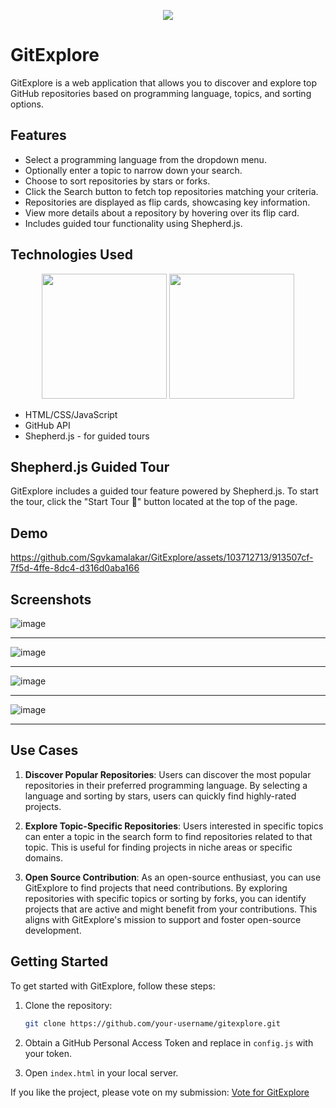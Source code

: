 <p align="center">
  <img src="https://github.com/Sgvkamalakar/GitExplore/assets/103712713/bf454804-7811-4555-96d0-c1221a2cee24"/>
</p>

# GitExplore

GitExplore is a web application that allows you to discover and explore top GitHub repositories based on programming language, topics, and sorting options.

## Features

- Select a programming language from the dropdown menu.
- Optionally enter a topic to narrow down your search.
- Choose to sort repositories by stars or forks.
- Click the Search button to fetch top repositories matching your criteria.
- Repositories are displayed as flip cards, showcasing key information.
- View more details about a repository by hovering over its flip card.
- Includes guided tour functionality using Shepherd.js.

## Technologies Used

<p align="center">
  <img src="https://github.com/Sgvkamalakar/GitExplore/assets/103712713/9965a4f1-f9f0-4ba1-b12d-f356a959fec0" height=200/>
  <img src="https://github.com/Sgvkamalakar/GitExplore/assets/103712713/ece64bd4-ce5e-495d-b70a-f24b0e64cdaf" height=200/>
</p>

- HTML/CSS/JavaScript
- GitHub API
- Shepherd.js - for guided tours


## Shepherd.js Guided Tour

GitExplore includes a guided tour feature powered by Shepherd.js. To start the tour, click the "Start Tour 🐏" button located at the top of the page.

## Demo

https://github.com/Sgvkamalakar/GitExplore/assets/103712713/913507cf-7f5d-4ffe-8dc4-d316d0aba166

## Screenshots

![image](https://github.com/Sgvkamalakar/GitExplore/assets/103712713/33bf1bea-410d-457e-b089-2f1268daa8bd)

----

![image](https://github.com/Sgvkamalakar/GitExplore/assets/103712713/a7304c65-f6cc-4167-a525-839225059d13)

----

![image](https://github.com/Sgvkamalakar/GitExplore/assets/103712713/67c6bdbc-2bff-4e47-a83c-12fee9cc3d00)

----

![image](https://github.com/Sgvkamalakar/GitExplore/assets/103712713/f9e598d4-5ed2-40d6-80e9-17c453e36374)

----


## Use Cases

1. **Discover Popular Repositories**: Users can discover the most popular repositories in their preferred programming language. By selecting a language and sorting by stars, users can quickly find highly-rated projects.

2. **Explore Topic-Specific Repositories**:  Users interested in specific topics can enter a topic in the search form to find repositories related to that topic. This is useful for finding projects in niche areas or specific domains.

3. **Open Source Contribution**: As an open-source enthusiast, you can use GitExplore to find projects that need contributions. By exploring repositories with specific topics or sorting by forks, you can identify projects that are active and might benefit from your contributions. This aligns with GitExplore's mission to support and foster open-source development.

## Getting Started

To get started with GitExplore, follow these steps:

1. Clone the repository:

   ```bash
   git clone https://github.com/your-username/gitexplore.git
   ```
2. Obtain a GitHub Personal Access Token and replace in `config.js` with your token.
3. Open `index.html` in your local server.


If you like the project, please vote on my submission: [Vote for GitExplore](https://quine.sh/repo/Sgvkamalakar-GitExplore-807012361)
